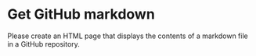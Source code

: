 # Get GitHub markdown

Please create an HTML page that displays the contents of a markdown file in a GitHub repository.

